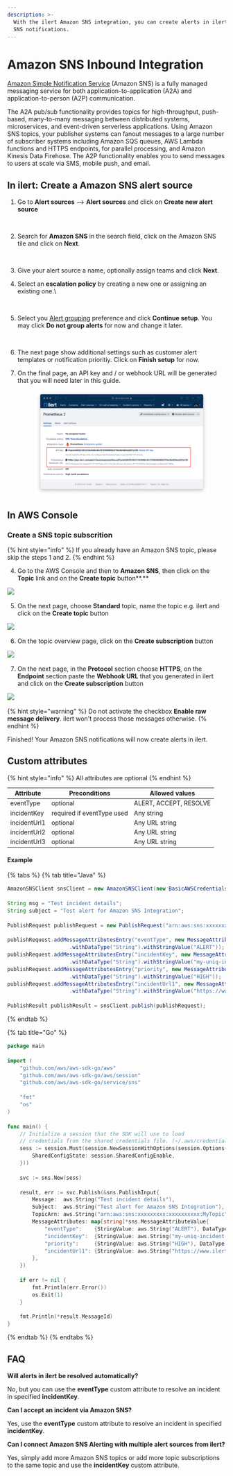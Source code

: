 ```yaml
---
description: >-
  With the ilert Amazon SNS integration, you can create alerts in ilert based on
  SNS notifications.
---
```


# Amazon SNS Inbound Integration

[Amazon Simple Notification Service](https://aws.amazon.com/sns/) (Amazon SNS) is a fully managed messaging service for both application-to-application (A2A) and application-to-person (A2P) communication.

The A2A pub/sub functionality provides topics for high-throughput, push-based, many-to-many messaging between distributed systems, microservices, and event-driven serverless applications. Using Amazon SNS topics, your publisher systems can fanout messages to a large number of subscriber systems including Amazon SQS queues, AWS Lambda functions and HTTPS endpoints, for parallel processing, and Amazon Kinesis Data Firehose. The A2P functionality enables you to send messages to users at scale via SMS, mobile push, and email.

## In ilert: Create a Amazon SNS alert source <a href="#in-ilert" id="in-ilert"></a>

1.  Go to **Alert sources** --> **Alert sources** and click on **Create new alert source**

    <figure><img src="https://4017197022-files.gitbook.io/~/files/v0/b/gitbook-x-prod.appspot.com/o/spaces%2F-M76ygPnS4HUcFSX8ulm%2Fuploads%2FjX0cS4q7woTXKajZmc1W%2FScreenshot%202023-08-28%20at%2010.21.10.png?alt=media&#x26;token=8ef3666b-84eb-4b51-abee-f07303313941" alt=""><figcaption></figcaption></figure>
2.  Search for **Amazon SNS** in the search field, click on the Amazon SNS tile and click on **Next**.&#x20;

    <figure><img src="https://4017197022-files.gitbook.io/~/files/v0/b/gitbook-x-prod.appspot.com/o/spaces%2F-M76ygPnS4HUcFSX8ulm%2Fuploads%2FlXzQlJpaTFSR49AZk0xA%2FScreenshot%202023-08-28%20at%2010.24.23.png?alt=media&#x26;token=cffeacb4-57b9-47d4-827d-b0f6b1afd914" alt=""><figcaption></figcaption></figure>
3. Give your alert source a name, optionally assign teams and click **Next**.
4.  Select an **escalation policy** by creating a new one or assigning an existing one.\


    <figure><img src="https://4017197022-files.gitbook.io/~/files/v0/b/gitbook-x-prod.appspot.com/o/spaces%2F-M76ygPnS4HUcFSX8ulm%2Fuploads%2FNnuZqONaIhbOf6fn4OkZ%2FScreenshot%202023-08-28%20at%2011.37.47.png?alt=media&#x26;token=8a74f7b5-5bd2-4eea-97fa-1c1dbb041333" alt=""><figcaption></figcaption></figure>
5.  Select you [Alert grouping](../../alerting/alert-sources.md#alert-grouping) preference and click **Continue setup**. You may click **Do not group alerts** for now and change it later.&#x20;

    <figure><img src="https://4017197022-files.gitbook.io/~/files/v0/b/gitbook-x-prod.appspot.com/o/spaces%2F-M76ygPnS4HUcFSX8ulm%2Fuploads%2FueugN4JgHn1c90ggFA6u%2FScreenshot%202023-08-28%20at%2011.38.24.png?alt=media&#x26;token=b8009daf-3ca8-4264-a6fa-e42ef7333205" alt=""><figcaption></figcaption></figure>
6. The next page show additional settings such as customer alert templates or notification prioritiy. Click on **Finish setup** for now.
7.  On the final page, an API key and / or webhook URL will be generated that you will need later in this guide.

    <figure><img src="../../.gitbook/assets/Screenshot 2023-08-28 at 11.47.34 (1).png" alt=""><figcaption></figcaption></figure>

## In AWS Console <a href="#in-aws-console" id="in-aws-console"></a>

### Create a SNS topic subscrition <a href="#create-sns-topic-subscription" id="create-sns-topic-subscription"></a>

{% hint style="info" %}
If you already have an Amazon SNS topic, please skip the steps 1 and 2.
{% endhint %}

4. Go to the AWS Console and then to **Amazon SNS**, then click on the **Topic** link and on the **Create topic** button\*\*.\*\*

![](<../../.gitbook/assets/Simple\_Notification\_Service (4).png>)

5. On the next page, choose **Standard** topic, name the topic e.g. ilert and click on the **Create topic** button

![](<../../.gitbook/assets/Simple\_Notification\_Service (5).png>)

6. On the topic overview page, click on the **Create subscription** button

![](<../../.gitbook/assets/Simple\_Notification\_Service (6).png>)

7. On the next page, in the **Protocol** section choose **HTTPS**, on the **Endpoint** section paste the **Webhook URL** that you generated in ilert and click on the **Create subscription** button

![](<../../.gitbook/assets/Simple\_Notification\_Service (7).png>)

{% hint style="warning" %}
Do not activate the checkbox **Enable raw message delivery**. ilert won't process those messages otherwise.
{% endhint %}

Finished! Your Amazon SNS notifications will now create alerts in ilert.

## Custom attributes

{% hint style="info" %}
All attributes are optional
{% endhint %}

| Attribute    | Preconditions              | Allowed values         |
| ------------ | -------------------------- | ---------------------- |
| eventType    | optional                   | ALERT, ACCEPT, RESOLVE |
| incidentKey  | required if eventType used | Any string             |
| incidentUrl1 | optional                   | Any URL string         |
| incidentUrl2 | optional                   | Any URL string         |
| incidentUrl3 | optional                   | Any URL string         |

#### Example

{% tabs %}
{% tab title="Java" %}
```java
AmazonSNSClient snsClient = new AmazonSNSClient(new BasicAWSCredentials("AWS_ACCESS_KEY","AWS_SECRET_KEY"));

String msg = "Test incident details";
String subject = "Test alert for Amazon SNS Integration";

PublishRequest publishRequest = new PublishRequest("arn:aws:sns:xxxxxxxxx:xxxxxxxxxx:MyTopic", msg, subject);

publishRequest.addMessageAttributesEntry("eventType", new MessageAttributeValue()
                    .withDataType("String").withStringValue("ALERT"));
publishRequest.addMessageAttributesEntry("incidentKey", new MessageAttributeValue()
                    .withDataType("String").withStringValue("my-uniq-incident-string"));
publishRequest.addMessageAttributesEntry("priority", new MessageAttributeValue()
                    .withDataType("String").withStringValue("HIGH"));
publishRequest.addMessageAttributesEntry("incidentUrl1", new MessageAttributeValue()
                    .withDataType("String").withStringValue("https://www.ilert.com"));

PublishResult publishResult = snsClient.publish(publishRequest);
```
{% endtab %}

{% tab title="Go" %}
```go
package main

import (
    "github.com/aws/aws-sdk-go/aws"
    "github.com/aws/aws-sdk-go/aws/session"
    "github.com/aws/aws-sdk-go/service/sns"

    "fmt"
    "os"
)

func main() {
    // Initialize a session that the SDK will use to load
    // credentials from the shared credentials file. (~/.aws/credentials).
    sess := session.Must(session.NewSessionWithOptions(session.Options{
        SharedConfigState: session.SharedConfigEnable,
    }))

    svc := sns.New(sess)

    result, err := svc.Publish(&sns.PublishInput{
        Message:  aws.String("Test incident details"),
        Subject:  aws.String("Test alert for Amazon SNS Integration"),
        TopicArn: aws.String("arn:aws:sns:xxxxxxxxx:xxxxxxxxxx:MyTopic"),
        MessageAttributes: map[string]*sns.MessageAttributeValue{
            "eventType":    {StringValue: aws.String("ALERT"), DataType: aws.String("String")},
            "incidentKey":  {StringValue: aws.String("my-uniq-incident-string"), DataType: aws.String("String")},
            "priority":     {StringValue: aws.String("HIGH"), DataType: aws.String("String")},
            "incidentUrl1": {StringValue: aws.String("https://www.ilert.com"), DataType: aws.String("String")},
        },
    })

    if err != nil {
        fmt.Println(err.Error())
        os.Exit(1)
    }

    fmt.Println(*result.MessageId)
}
```
{% endtab %}
{% endtabs %}

## FAQ <a href="#faq" id="faq"></a>

**Will alerts in ilert be resolved automatically?**

No, but you can use the **eventType** custom attribute to resolve an incident in specified **incidentKey**.

**Can I accept an incident via Amazon SNS?**

Yes, use the **eventType** custom attribute to resolve an incident in specified **incidentKey**.

**Can I connect Amazon SNS Alerting with multiple alert sources from ilert?**

Yes, simply add more Amazon SNS topics or add more topic subscriptions to the same topic and use the **incidentKey** custom attribute.
